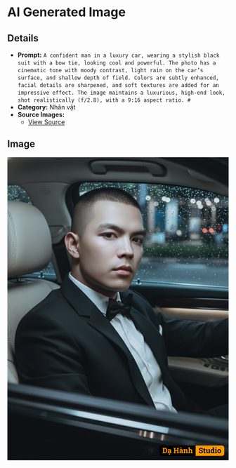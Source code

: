 # AI Generated Image

## Details
- **Prompt:** `A confident man in a luxury car, wearing a stylish black suit with a bow tie, looking cool and powerful. The photo has a cinematic tone with moody contrast, light rain on the car’s surface, and shallow depth of field. Colors are subtly enhanced, facial details are sharpened, and soft textures are added for an impressive effect. The image maintains a luxurious, high-end look, shot realistically (f/2.8), with a 9:16 aspect ratio. #`
- **Category:** Nhân vật
- **Source Images:**
  - [View Source](https://raw.githubusercontent.com/lenzcomvth/ImageLibrary/main/Male.png)

## Image
![AI Generated Image](./image-2025-10-06T21-24-19-337Z-l2o5i.png)